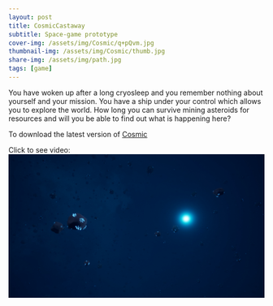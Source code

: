 ```yaml
---
layout: post
title: CosmicCastaway
subtitle: Space-game prototype
cover-img: /assets/img/Cosmic/q+pQvm.jpg
thumbnail-img: /assets/img/Cosmic/thumb.jpg
share-img: /assets/img/path.jpg
tags: [game]
---
```


You have woken up after a long cryosleep and you remember nothing about yourself and your mission. You have a ship under your control which allows you to explore the world. How long you can survive mining asteroids for resources and will you be able to find out what is happening here?

To download the latest version of [Cosmic](https://sergeyfirsov.itch.io/cosmiccastaway)

Click to see video:
[![Cosmic gameplay](/assets/img/Cosmic/JeAMaD.jpg)](https://www.youtube.com/watch?v=ivolm7tuDGE "Cosmic")
